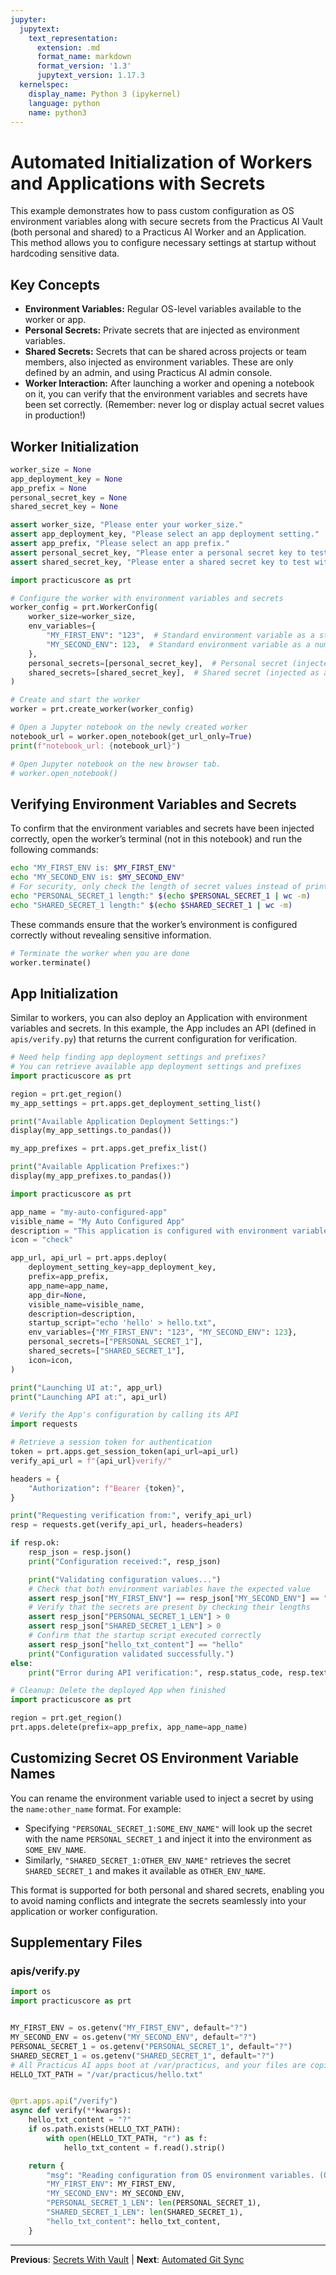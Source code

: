 ```yaml
---
jupyter:
  jupytext:
    text_representation:
      extension: .md
      format_name: markdown
      format_version: '1.3'
      jupytext_version: 1.17.3
  kernelspec:
    display_name: Python 3 (ipykernel)
    language: python
    name: python3
---
```


# Automated Initialization of Workers and Applications with Secrets

This example demonstrates how to pass custom configuration as OS environment variables along with secure secrets from the Practicus AI Vault (both personal and shared) to a Practicus AI Worker and an Application. This method allows you to configure necessary settings at startup without hardcoding sensitive data.

## Key Concepts
- **Environment Variables:** Regular OS-level variables available to the worker or app.
- **Personal Secrets:** Private secrets that are injected as environment variables.
- **Shared Secrets:** Secrets that can be shared across projects or team members, also injected as environment variables. These are only defined by an admin, and using Practicus AI admin console.
- **Worker Interaction:** After launching a worker and opening a notebook on it, you can verify that the environment variables and secrets have been set correctly. (Remember: never log or display actual secret values in production!)

## Worker Initialization

```python
worker_size = None
app_deployment_key = None
app_prefix = None
personal_secret_key = None
shared_secret_key = None
```

```python
assert worker_size, "Please enter your worker_size."
assert app_deployment_key, "Please select an app deployment setting."
assert app_prefix, "Please select an app prefix."
assert personal_secret_key, "Please enter a personal secret key to test within the app"
assert shared_secret_key, "Please enter a shared secret key to test within the app"
```

```python
import practicuscore as prt

# Configure the worker with environment variables and secrets
worker_config = prt.WorkerConfig(
    worker_size=worker_size,
    env_variables={
        "MY_FIRST_ENV": "123",  # Standard environment variable as a string
        "MY_SECOND_ENV": 123,  # Standard environment variable as a number
    },
    personal_secrets=[personal_secret_key],  # Personal secret (injected as an environment variable)
    shared_secrets=[shared_secret_key],  # Shared secret (injected as an environment variable)
)

# Create and start the worker
worker = prt.create_worker(worker_config)

# Open a Jupyter notebook on the newly created worker
notebook_url = worker.open_notebook(get_url_only=True)
print(f"notebook_url: {notebook_url}")

# Open Jupyter notebook on the new browser tab.
# worker.open_notebook()
```

<!-- #region -->
## Verifying Environment Variables and Secrets

To confirm that the environment variables and secrets have been injected correctly, open the worker’s terminal (not in this notebook) and run the following commands:

```bash
echo "MY_FIRST_ENV is: $MY_FIRST_ENV"
echo "MY_SECOND_ENV is: $MY_SECOND_ENV"
# For security, only check the length of secret values instead of printing them
echo "PERSONAL_SECRET_1 length:" $(echo $PERSONAL_SECRET_1 | wc -m)
echo "SHARED_SECRET_1 length:" $(echo $SHARED_SECRET_1 | wc -m)
```

These commands ensure that the worker’s environment is configured correctly without revealing sensitive information.
<!-- #endregion -->

```python
# Terminate the worker when you are done
worker.terminate()
```

## App Initialization

Similar to workers, you can also deploy an Application with environment variables and secrets. In this example, the App includes an API (defined in `apis/verify.py`) that returns the current configuration for verification.

```python
# Need help finding app deployment settings and prefixes?
# You can retrieve available app deployment settings and prefixes
import practicuscore as prt

region = prt.get_region()
my_app_settings = prt.apps.get_deployment_setting_list()

print("Available Application Deployment Settings:")
display(my_app_settings.to_pandas())

my_app_prefixes = prt.apps.get_prefix_list()

print("Available Application Prefixes:")
display(my_app_prefixes.to_pandas())
```

```python
import practicuscore as prt

app_name = "my-auto-configured-app"
visible_name = "My Auto Configured App"
description = "This application is configured with environment variables and secrets."
icon = "check"

app_url, api_url = prt.apps.deploy(
    deployment_setting_key=app_deployment_key,
    prefix=app_prefix,
    app_name=app_name,
    app_dir=None,
    visible_name=visible_name,
    description=description,
    startup_script="echo 'hello' > hello.txt",
    env_variables={"MY_FIRST_ENV": "123", "MY_SECOND_ENV": 123},
    personal_secrets=["PERSONAL_SECRET_1"],
    shared_secrets=["SHARED_SECRET_1"],
    icon=icon,
)

print("Launching UI at:", app_url)
print("Launching API at:", api_url)
```

```python
# Verify the App's configuration by calling its API
import requests

# Retrieve a session token for authentication
token = prt.apps.get_session_token(api_url=api_url)
verify_api_url = f"{api_url}verify/"

headers = {
    "Authorization": f"Bearer {token}",
}

print("Requesting verification from:", verify_api_url)
resp = requests.get(verify_api_url, headers=headers)

if resp.ok:
    resp_json = resp.json()
    print("Configuration received:", resp_json)

    print("Validating configuration values...")
    # Check that both environment variables have the expected value
    assert resp_json["MY_FIRST_ENV"] == resp_json["MY_SECOND_ENV"] == "123"
    # Verify that the secrets are present by checking their lengths
    assert resp_json["PERSONAL_SECRET_1_LEN"] > 0
    assert resp_json["SHARED_SECRET_1_LEN"] > 0
    # Confirm that the startup script executed correctly
    assert resp_json["hello_txt_content"] == "hello"
    print("Configuration validated successfully.")
else:
    print("Error during API verification:", resp.status_code, resp.text)
```

```python
# Cleanup: Delete the deployed App when finished
import practicuscore as prt

region = prt.get_region()
prt.apps.delete(prefix=app_prefix, app_name=app_name)
```

## Customizing Secret OS Environment Variable Names

You can rename the environment variable used to inject a secret by using the `name:other_name` format. For example:

- Specifying `"PERSONAL_SECRET_1:SOME_ENV_NAME"` will look up the secret with the name `PERSONAL_SECRET_1` and inject it into the environment as `SOME_ENV_NAME`.
- Similarly, `"SHARED_SECRET_1:OTHER_ENV_NAME"` retrieves the secret `SHARED_SECRET_1` and makes it available as `OTHER_ENV_NAME`.

This format is supported for both personal and shared secrets, enabling you to avoid naming conflicts and integrate the secrets seamlessly into your application or worker configuration.



## Supplementary Files

### apis/verify.py
```python
import os
import practicuscore as prt


MY_FIRST_ENV = os.getenv("MY_FIRST_ENV", default="?")
MY_SECOND_ENV = os.getenv("MY_SECOND_ENV", default="?")
PERSONAL_SECRET_1 = os.getenv("PERSONAL_SECRET_1", default="?")
SHARED_SECRET_1 = os.getenv("SHARED_SECRET_1", default="?")
# All Practicus AI apps boot at /var/practicus, and your files are copied here.
HELLO_TXT_PATH = "/var/practicus/hello.txt"


@prt.apps.api("/verify")
async def verify(**kwargs):
    hello_txt_content = "?"
    if os.path.exists(HELLO_TXT_PATH):
        with open(HELLO_TXT_PATH, "r") as f:
            hello_txt_content = f.read().strip()

    return {
        "msg": "Reading configuration from OS environment variables. (Only length of secrets for security)",
        "MY_FIRST_ENV": MY_FIRST_ENV,
        "MY_SECOND_ENV": MY_SECOND_ENV,
        "PERSONAL_SECRET_1_LEN": len(PERSONAL_SECRET_1),
        "SHARED_SECRET_1_LEN": len(SHARED_SECRET_1),
        "hello_txt_content": hello_txt_content,
    }

```


---

**Previous**: [Secrets With Vault](../secrets-with-vault.md) | **Next**: [Automated Git Sync](../automated-git-sync.md)
